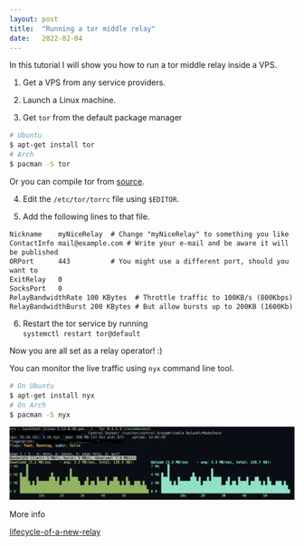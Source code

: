 ```yaml
---
layout: post
title:  "Running a tor middle relay"
date:   2022-02-04
---
```


In this tutorial I will show you how to run a tor middle relay inside
a VPS.

1. Get a VPS from any service providers.

2. Launch a Linux machine.

3. Get `tor` from the default package manager
```bash
# Ubuntu
$ apt-get install tor
# Arch
$ pacman -S tor
```
Or you can compile tor from [source](https://gitlab.torproject.org/tpo/core/tor).

4. Edit the `/etc/tor/torrc` file using `$EDITOR`.

5. Add the following lines to that file.
```
Nickname    myNiceRelay  # Change "myNiceRelay" to something you like
ContactInfo mail@example.com # Write your e-mail and be aware it will be published
ORPort      443          # You might use a different port, should you want to
ExitRelay   0               
SocksPort   0
RelayBandwidthRate 100 KBytes  # Throttle traffic to 100KB/s (800Kbps)
RelayBandwidthBurst 200 KBytes # But allow bursts up to 200KB (1600Kb)
```

6. Restart the tor service by running <br/>`systemctl restart tor@default`

Now you are all set as a relay operator! :)

You can monitor the live traffic using `nyx` command line tool.

```bash 
# On Ubuntu
$ apt-get install nyx
# On Arch
$ pacman -S nyx
```

![nyx ui](/assets/nyx-tor.png)

More info 

[lifecycle-of-a-new-relay](https://blog.torproject.org/lifecycle-of-a-new-relay/)